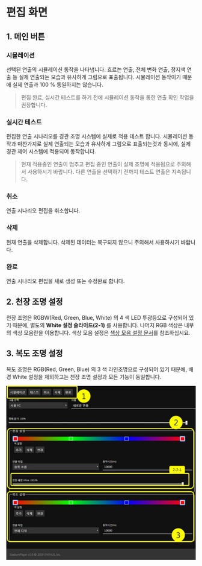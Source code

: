 # 편집 화면

## 1. 메인 버튼
### 시뮬레이션
선택된 연출의 시뮬레이션 동작을 나타냅니다.
흐르는 연출, 전체 변화 연출, 정지색 연출 등 실제 연출되는 모습과 유사하게 그림으로 표출됩니다.
시뮬레이션 동작이기 때문에 실제 연출과 100 % 동일하지는 않습니다.

> 편집 완료, 실시간 테스트를 하기 전에 시뮬레이션 동작을 통한 연출 확인 작업을 권장합니다.

### 실시간 테스트
편집한 연출 시나리오를 경관 조명 시스템에 실제로 적용 테스트 합니다.
시뮬레이션 동작과 마찬가지로 실제 연출되는 모습과 유사하게 그림으로 표출되는것과 동시에,
실제 경관 제어 시스템에 적용되어 동작합니다.

> 현재 적용중인 연출이 멈추고 편집 중인 연출이 실제 조명에 적용됨으로 주의해서 사용하시기 바랍니다.
> 다른 연출을 선택하기 전까지 테스트 연출은 지속됩니다.

### 취소
연출 시나리오 편집을 취소합니다.

### 삭제
현재 연출을 삭제합니다. 삭제된 데이터는 복구되지 않으니 주의해서 사용하시기 바랍니다.

### 완료
연출 시나리오 편집을 새로 생성 또는 수정완료 합니다.

## 2. 천장 조명 설정
천장 조명은 RGBW(Red, Green, Blue, White) 의 4 색 LED 투광등으로 구성되어 있기 때문에,
별도의 **White 설정 슬라이드(2-1)** 를 사용합니다.
나머지 RGB 색상은 내부의 색상 모음란을 이용합니다.
색상 모음 설정은 [색상 모음 설정 문서](editor/color.md)를 참조하십시요.

## 3. 복도 조명 설정
복도 조명은 RGB(Red, Green, Blue) 의 3 색 라인조명으로 구성되어 있기 때문에,
배경 White 설정을 제외하고는 천장 조명 설정과 모든 기능이 동일합니다.

![전체 화면](image/set/total.jpg)
